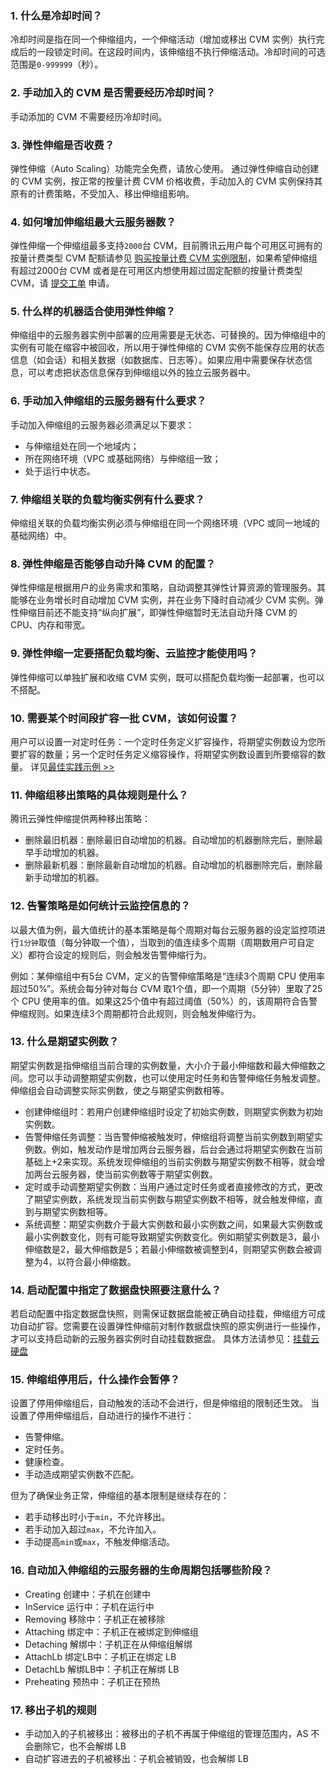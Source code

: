 ### 1. 什么是冷却时间？
冷却时间是指在同一个伸缩组内，一个伸缩活动（增加或移出 CVM 实例）执行完成后的一段锁定时间。在这段时间内，该伸缩组不执行伸缩活动。冷却时间的可选范围是`0-999999`（秒）。

### 2. 手动加入的 CVM 是否需要经历冷却时间？
手动添加的 CVM 不需要经历冷却时间。

### 3. 弹性伸缩是否收费？
弹性伸缩（Auto Scaling）功能完全免费，请放心使用。
通过弹性伸缩自动创建的 CVM 实例，按正常的按量计费 CVM 价格收费，手动加入的 CVM 实例保持其原有的计费策略，不受加入、移出伸缩组影响。

### 4. 如何增加伸缩组最大云服务器数？
弹性伸缩一个伸缩组最多支持`2000`台 CVM，目前腾讯云用户每个可用区可拥有的按量计费类型 CVM 配额请参见 [购买按量计费 CVM 实例限制](https://cloud.tencent.com/document/product/213/2664#.E8.B4.AD.E4.B9.B0.E6.8C.89.E9.87.8F.E8.AE.A1.E8.B4.B9-cvm-.E5.AE.9E.E4.BE.8B.E9.99.90.E5.88.B6)，如果希望伸缩组有超过2000台 CVM 或者是在可用区内想使用超过固定配额的按量计费类型 CVM，请 [提交工单](https://console.cloud.tencent.com/workorder/category/create?level1_id=6&level2_id=7&source=0) 申请。

### 5. 什么样的机器适合使用弹性伸缩？
伸缩组中的云服务器实例中部署的应用需要是无状态、可替换的。因为伸缩组中的实例有可能在缩容中被回收，所以用于弹性伸缩的 CVM 实例不能保存应用的状态信息（如会话）和相关数据（如数据库、日志等）。如果应用中需要保存状态信息，可以考虑把状态信息保存到伸缩组以外的独立云服务器中。

### 6. 手动加入伸缩组的云服务器有什么要求？
手动加入伸缩组的云服务器必须满足以下要求：
- 与伸缩组处在同一个地域内；
- 所在网络环境（VPC 或基础网络）与伸缩组一致；
- 处于运行中状态。

### 7. 伸缩组关联的负载均衡实例有什么要求？
伸缩组关联的负载均衡实例必须与伸缩组在同一个网络环境（VPC 或同一地域的基础网络）中。


### 8. 弹性伸缩是否能够自动升降 CVM 的配置？
弹性伸缩是根据用户的业务需求和策略，自动调整其弹性计算资源的管理服务。其能够在业务增长时自动增加 CVM 实例，并在业务下降时自动减少 CVM 实例。弹性伸缩目前还不能支持“纵向扩展”，即弹性伸缩暂时无法自动升降 CVM 的 CPU、内存和带宽。

### 9. 弹性伸缩一定要搭配负载均衡、云监控才能使用吗？
弹性伸缩可以单独扩展和收缩 CVM 实例，既可以搭配负载均衡一起部署，也可以不搭配。

### 10. 需要某个时间段扩容一批 CVM，该如何设置？
用户可以设置一对定时任务：一个定时任务定义扩容操作，将期望实例数设为您所要扩容的数量；另一个定时任务定义缩容操作，将期望实例数设置到所要缩容的数量。
详见[最佳实践示例 >>](https://cloud.tencent.com/document/product/377/8617#step-5.-.E8.AE.BE.E7.BD.AE.E6.89.A9.E7.BC.A9.E5.AE.B9.E7.AD.96.E7.95.A5.EF.BC.88.E9.87.8D.E7.82.B9.EF.BC.81.EF.BC.89)

### 11. 伸缩组移出策略的具体规则是什么？
腾讯云弹性伸缩提供两种移出策略：
- 删除最旧机器：删除最旧自动增加的机器。自动增加的机器删除完后，删除最早手动增加的机器。
- 删除最新机器：删除最新自动增加的机器。自动增加的机器删除完后，删除最新手动增加的机器。

### 12. 告警策略是如何统计云监控信息的？
以最大值为例，最大值统计的基本策略是每个周期对每台云服务器的设定监控项进行`1分钟`取值（每分钟取一个值），当取到的值连续多个周期（周期数用户可自定义）都符合设定的规则后，则会触发告警伸缩行为。

例如：某伸缩组中有5台 CVM，定义的告警伸缩策略是“连续3个周期 CPU 使用率超过50%”。系统会每分钟对每台 CVM 取1个值，即一个周期（5分钟）里取了25个 CPU 使用率的值。如果这25个值中有超过阈值（50%）的，该周期符合告警伸缩规则。如果连续3个周期都符合此规则，则会触发伸缩行为。

### 13. 什么是期望实例数？
期望实例数是指伸缩组当前合理的实例数量，大小介于最小伸缩数和最大伸缩数之间。您可以手动调整期望实例数，也可以使用定时任务和告警伸缩任务触发调整。伸缩组会自动调整实际实例数，使之与期望实例数相等。
- 创建伸缩组时：若用户创建伸缩组时设定了初始实例数，则期望实例数为初始实例数。
- 告警伸缩任务调整：当告警伸缩被触发时，伸缩组将调整当前实例数到期望实例数。例如，触发动作是增加两台云服务器，后台会通过将期望实例数在当前基础上+2来实现。系统发现伸缩组的当前实例数与期望实例数不相等，就会增加两台云服务器，使当前实例数等于期望实例数。
- 定时或手动调整期望实例数：当用户通过定时任务或者直接修改的方式，更改了期望实例数，系统发现当前实例数与期望实例数不相等，就会触发伸缩，直到与期望实例数相等。
- 系统调整：期望实例数介于最大实例数和最小实例数之间，如果最大实例数或最小实例数变化，则有可能导致期望实例数变化。例如期望实例数是3，最小伸缩数是2，最大伸缩数是5；若最小伸缩数被调整到4，则期望实例数会被调整为4，以符合最小伸缩数。

### 14. 启动配置中指定了数据盘快照要注意什么？
若启动配置中指定数据盘快照，则需保证数据盘能被正确自动挂载，伸缩组方可成功自动扩容。您需要在设置弹性伸缩前对制作数据盘快照的原实例进行一些操作，才可以支持启动新的云服务器实例时自动挂载数据盘。
具体方法请参见：[挂载云硬盘](https://cloud.tencent.com/document/product/362/5745#.E8.87.AA.E5.8A.A8.E6.8C.82.E8.BD.BD)

### 15. 伸缩组停用后，什么操作会暂停？
设置了停用伸缩组后，自动触发的活动不会进行，但是伸缩组的限制还生效。
当设置了停用伸缩组后，自动进行的操作不进行：
- 告警伸缩。
- 定时任务。
- 健康检查。
- 手动造成期望实例数不匹配。

但为了确保业务正常，伸缩组的基本限制是继续存在的：
- 若手动移出时小于`min`，不允许移出。
- 若手动加入超过`max`，不允许加入。
- 手动提高`min`或`max`，不触发伸缩活动。

### 16. 自动加入伸缩组的云服务器的生命周期包括哪些阶段？
- Creating 创建中：子机在创建中
- InService 运行中：子机在运行中
- Removing 移除中：子机正在被移除
- Attaching 绑定中：子机正在被绑定到伸缩组
- Detaching 解绑中：子机正在从伸缩组解绑
- AttachLb 绑定LB中：子机正在绑定 LB
- DetachLb 解绑LB中：子机正在解绑 LB
- Preheating 预热中：子机正在预热


### 17. 移出子机的规则
- 手动加入的子机被移出：被移出的子机不再属于伸缩组的管理范围内，AS 不会删除它，也不会解绑 LB
- 自动扩容进去的子机被移出：子机会被销毁，也会解绑 LB
